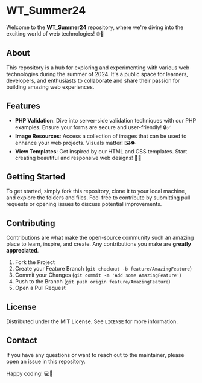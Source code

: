 # WT_Summer24

Welcome to the **WT_Summer24** repository, where we're diving into the exciting world of web technologies! 🌐🚀

## About

This repository is a hub for exploring and experimenting with various web technologies during the summer of 2024. It's a public space for learners, developers, and enthusiasts to collaborate and share their passion for building amazing web experiences.

## Features

- **PHP Validation**: Dive into server-side validation techniques with our PHP examples. Ensure your forms are secure and user-friendly! 🔒✅
- **Image Resources**: Access a collection of images that can be used to enhance your web projects. Visuals matter! 🖼️👁️
- **View Templates**: Get inspired by our HTML and CSS templates. Start creating beautiful and responsive web designs! 🎨📐

## Getting Started

To get started, simply fork this repository, clone it to your local machine, and explore the folders and files. Feel free to contribute by submitting pull requests or opening issues to discuss potential improvements.

## Contributing

Contributions are what make the open-source community such an amazing place to learn, inspire, and create. Any contributions you make are **greatly appreciated**.

1. Fork the Project
2. Create your Feature Branch (`git checkout -b feature/AmazingFeature`)
3. Commit your Changes (`git commit -m 'Add some AmazingFeature'`)
4. Push to the Branch (`git push origin feature/AmazingFeature`)
5. Open a Pull Request

## License

Distributed under the MIT License. See `LICENSE` for more information.

## Contact

If you have any questions or want to reach out to the maintainer, please open an issue in this repository.

Happy coding! 💻🎉
